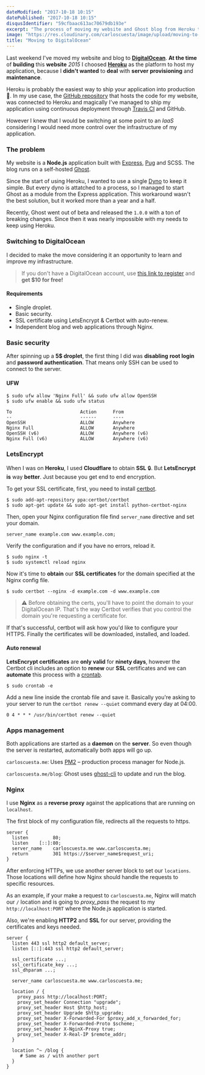 ```yaml
---
dateModified: "2017-10-18 10:15"
datePublished: "2017-10-18 10:15"
disqusIdentifier: "59cfbaac613ac70679db193e"
excerpt: "The process of moving my website and Ghost blog from Heroku to DigitalOcean.  Provisioning up the server with Node.js, Nginx, LetsEncrypt and PM2."
image: "https://res.cloudinary.com/carloscuesta/image/upload/moving-to-digitalocean.png"
title: "Moving to DigitalOcean"
---
```


Last weekend I've moved my website and blog to [**DigitalOcean**](https://www.digitalocean.com). **At the time** of **building** this **website** _2015_ I choosed [**Heroku**](https://heroku.com) as the platform to host my application, because I **didn't wanted** to **deal** with **server** **provisioning** and **maintenance**.

Heroku is probably the easiest way to ship your application into production 🚀. In my use case, the [GitHub repository](https://github.com/carloscuesta/carloscuesta.me) that hosts the code for my website, was connected to Heroku and magically I've managed to ship my application using continuous deployment through [Travis CI](https://travis-ci.org) and GitHub.

However I knew that I would be switching at some point to an _IaaS_ considering I would need more control over the infrastructure of my application.

### The problem

My website is a **Node.js** application built with [Express](http://expressjs.com), [Pug](http://pugjs.org) and SCSS. The blog runs on a self-hosted [Ghost](https://github.com/TryGhost/blog).

Since the start of using Heroku, I wanted to use a single [Dyno](https://devcenter.heroku.com/articles/dynos) to keep it simple. But every dyno is attatched to a process, so I managed to start Ghost as a module from the Express application. This workaround wasn't the best solution, but it worked more than a year and a half.

Recently, Ghost went out of beta and released the `1.0.0` with a ton of breaking changes. Since then it was nearly impossible with my needs to keep using Heroku.

### Switching to DigitalOcean

I decided to make the move considering it an opportunity to learn and improve my infrastructure.

> If you don't have a DigitalOcean account, use [this link to register](https://m.do.co/c/5347e65ea75c) and **get $10 for free!**

#### Requirements

- Single droplet.
- Basic security.
- SSL certificate using LetsEncrypt & Certbot with auto-renew.
- Independent blog and web applications through Nginx.

### Basic security

After spinning up a **5$ droplet**, the first thing I did was **disabling** **root login** and **password authentication**. That means only SSH can be used to connect to the server.

#### UFW

```language-shell
$ sudo ufw allow 'Nginx Full' && sudo ufw allow OpenSSH
$ sudo ufw enable && sudo ufw status

To                         Action      From
--                         ------      ----
OpenSSH                    ALLOW       Anywhere
Nginx Full                 ALLOW       Anywhere
OpenSSH (v6)               ALLOW       Anywhere (v6)
Nginx Full (v6)            ALLOW       Anywhere (v6)
```

### LetsEncrypt

When I was on **Heroku**, I used **Cloudflare** to obtain **SSL** 🔒. But **LetsEncrypt** **is** way **better**. Just because you get end to end encryption.

To get your SSL certificate, first, you need to install [certbot](https://certbot.eff.org).

```language-bash
$ sudo add-apt-repository ppa:certbot/certbot
$ sudo apt-get update && sudo apt-get install python-certbot-nginx
```

Then, open your Nginx configuration file find `server_name` directive and set your domain.

```language-bash
server_name example.com www.example.com;
```

Verify the configuration and if you have no errors, reload it.

```language-bash
$ sudo nginx -t
$ sudo systemctl reload nginx
```

Now it's time to **obtain** our **SSL certificates** for the domain specified at the Nginx config file.

```language-bash
$ sudo certbot --nginx -d example.com -d www.example.com
```

> ⚠️ Before obtaining the certs, you'll have to point the domain to your DigitalOcean IP. That's the way Certbot verifies that you control the domain you're requesting a certificate for.

If that's successful, certbot will ask how you'd like to configure your HTTPS. Finally the certificates will be downloaded, installed, and loaded.

#### Auto renewal

**LetsEncrypt certificates** are **only valid** for **ninety days**, however the Certbot cli includes an option to **renew** our **SSL** certificates and we can **automate** this process with a [crontab](https://www.digitalocean.com/community/tutorials/how-to-use-cron-to-automate-tasks-on-a-vps).

```language-bash
$ sudo crontab -e
```

Add a new line inside the crontab file and save it. Basically you're asking to your server to run the `certbot renew --quiet` command every day at 04:00.

```language-bash
0 4 * * * /usr/bin/certbot renew --quiet
```

### Apps management

Both applications are started as a **daemon** on the **server**. So even though the server is restarted, automatically both apps will go up.

`carloscuesta.me`: Uses [PM2](http://pm2.keymetrics.io) – production process manager for Node.js.

`carloscuesta.me/blog`: Ghost uses [ghost-cli](https://github.com/TryGhost/blog-CLI) to update and run the blog.

### Nginx

I use **Nginx** as a **reverse proxy** against the applications that are running on `localhost`.

The first block of my configuration file, redirects all the requests to https.

```language-bash
server {
  listen         80;
  listen    [::]:80;
  server_name    carloscuesta.me www.carloscuesta.me;
  return         301 https://$server_name$request_uri;
}
```

After enforcing HTTPs, we use another server block to set our `locations`. Those locations will define how Nginx should handle the requests to specific resources.

As an example, if your make a request to `carloscuesta.me`, Nginx will match our `/` location and is going to *proxy_pass* the request to my `http://localhost:PORT` where the Node.js application is started.

Also, we're enabling **HTTP2** and **SSL** for our server, providing the certificates and keys needed.

```language-bash
server {
  listen 443 ssl http2 default_server;
  listen [::]:443 ssl http2 default_server;

  ssl_certificate ...;
  ssl_certificate_key ...;
  ssl_dhparam ...;

  server_name carloscuesta.me www.carloscuesta.me;

  location / {
    proxy_pass http://localhost:PORT;
    proxy_set_header Connection "upgrade";
    proxy_set_header Host $http_host;
    proxy_set_header Upgrade $http_upgrade;
    proxy_set_header X-Forwarded-For $proxy_add_x_forwarded_for;
    proxy_set_header X-Forwarded-Proto $scheme;
    proxy_set_header X-NginX-Proxy true;
    proxy_set_header X-Real-IP $remote_addr;
  }

  location ^~ /blog {
     # Same as / with another port
  }
}
```
